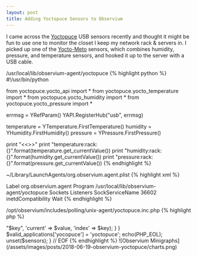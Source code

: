 ```yaml
---
layout: post
title: Adding Yoctopuce Sensors to Observium
---
```


I came across the [Yoctopuce](https://www.yoctopuce.com/) USB sensors recently and thought it might be fun to use one to monitor the closet I keep my network rack & servers in. I picked up one of the [Yocto-Meto](https://www.yoctopuce.com/EN/products/usb-environmental-sensors/yocto-meteo) sensors, which combines humidity, pressure, and temperature sensors, and hooked it up to the server with a USB cable. 

/usr/local/lib/observium-agent/yoctopuce
{% highlight python %}
#!/usr/bin/python

from yoctopuce.yocto_api import *
from yoctopuce.yocto_temperature import *
from yoctopuce.yocto_humidity import *
from yoctopuce.yocto_pressure import *

errmsg = YRefParam()
YAPI.RegisterHub("usb", errmsg)

temperature = YTemperature.FirstTemperature()
humidity = YHumidity.FirstHumidity()
pressure = YPressure.FirstPressure()

print "<<<yoctopuce>>>"
print "temperature:rack:{}".format(temperature.get_currentValue())
print "humidity:rack:{}".format(humidity.get_currentValue())
print "pressure:rack:{}".format(pressure.get_currentValue())
{% endhighlight %}

~/Library/LaunchAgents/org.observium.agent.plist
{% highlight xml %}
<?xml version="1.0" encoding="UTF-8"?>
<!DOCTYPE plist PUBLIC "-//Apple//DTD PLIST 1.0//EN" "http://www.apple.com/DTDs/PropertyList-1.0.dtd">
<plist version="1.0">
<dict>
    <key>Label</key>
    <string>org.observium.agent</string>
    <key>Program</key>
    <string>/usr/local/lib/observium-agent/yoctopuce</string>
    <key>Sockets</key>
    <dict>
        <key>Listeners</key>
        <array>
            <dict>
                <key>SockServiceName</key>
                <string>36602</string>
            </dict>
        </array>
    </dict>
    <key>inetdCompatibility</key>
    <dict>
        <key>Wait</key>
        <false/>
    </dict>
</dict>
</plist>
{% endhighlight %}

/opt/observium/includes/polling/unix-agent/yoctopuce.inc.php
{% highlight php %}
<?php
global $agent_sensors;

if (!empty($agent_data['yoctopuce']))
{
  $sensors = explode("\n", $agent_data['yoctopuce']);

  if (count($sensors))
  {
    foreach ($sensors as $sensor)
    {
      list($sensortype, $key, $value) = explode(":", $sensor, 3);
      $key = trim($key);
      $value = trim($value);
      $sensortype = trim($sensortype);
      discover_sensor($valid['sensor'], $sensortype, $device, '', $key, 'yoctopuce', "$key", 1, $value, array(), 'agent');
      $agent_sensors[$sensortype]['yoctopuce'][$key] = array('description' => "$key", 'current' => $value, 'index' => $key);
    }
  }
  $valid_applications['yocopuce'] = 'yoctopuce';
  echo(PHP_EOL);
  unset($sensors);
}
// EOF
{% endhighlight %}

![Observium Minigraphs](/assets/images/posts/2018-06-19-observium-yoctopuce/charts.png)